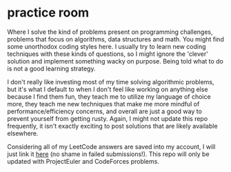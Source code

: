 # practice room

Where I solve the kind of problems present on programming challenges, problems that focus on algorithms, data structures and math. You might find some unorthodox coding styles here. I usually try to learn new coding techniques with these kinds of questions, so I might ignore the 'clever' solution and implement something wacky on purpose. Being told what to do is not a good learning strategy.

I don't really like investing most of my time solving algorithmic problems, but it's what I default to when I don't feel like working on anything else because I find them fun, they teach me to utilize my language of choice more, they teach me new techniques that make me more mindful of performance/efficiency concerns, and overall are just a good way to prevent yourself from getting rusty. Again, I might not update this repo frequently, it isn't exactly exciting to post solutions that are likely available elsewhere.

Considering all of my LeetCode answers are saved into my account, I will just link it [here](https://leetcode/ratpoison) (no shame in failed submissions!). This repo will only be updated with ProjectEuler and CodeForces problems.
